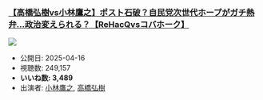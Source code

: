 ### [【高橋弘樹vs小林鷹之】ポスト石破？自民党次世代ホープがガチ熱弁...政治変えられる？【ReHacQvsコバホーク】](https://www.youtube.com/watch?v=GmjCS1jDWKs)
[![](https://img.youtube.com/vi/GmjCS1jDWKs/sddefault.jpg)](https://www.youtube.com/watch?v=GmjCS1jDWKs)
-   公開日: 2025-04-16
-   視聴数: 249,157
-   **いいね数: 3,489**
-   出演者: [小林鷹之](/rehacq_fan/people/小林鷹之 "wikilink"), [高橋弘樹](/rehacq_fan/people/高橋弘樹 "wikilink")
